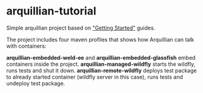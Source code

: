 arquillian-tutorial
===================

Simple arquillian project based on ["Getting Started"](http://arquillian.org/guides/) guides.

The project includes four maven profiles that shows how Arquillian can talk with containers:

**arquillian-embedded-weld-ee** and **arquillian-embedded-glassfish** embed containers inside the project.
**arquillian-managed-wildfly** starts the wildfly, runs tests and shut it down.
**arquillian-remote-wildfly** deploys test package to already started container (wildfly server in this case), runs tests and undeploy test package.
